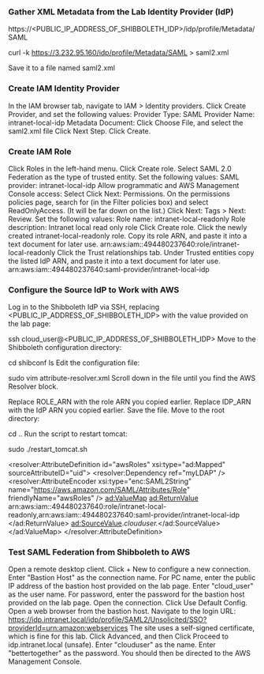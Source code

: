 ### Gather XML Metadata from the Lab Identity Provider (IdP)

https://<PUBLIC_IP_ADDRESS_OF_SHIBBOLETH_IDP>/idp/profile/Metadata/SAML

curl -k https://3.232.95.160/idp/profile/Metadata/SAML > saml2.xml  

Save it to a file named saml2.xml

### Create IAM Identity Provider

In the IAM browser tab, navigate to IAM > Identity providers.
Click Create Provider, and set the following values:
Provider Type: SAML
Provider Name: intranet-local-idp
Metadata Document: Click Choose File, and select the saml2.xml file
Click Next Step.
Click Create.

### Create IAM Role
Click Roles in the left-hand menu.
Click Create role.
Select SAML 2.0 Federation as the type of trusted entity.
Set the following values:
SAML provider: intranet-local-idp
Allow programmatic and AWS Management Console access: Select
Click Next: Permissions.
On the permissions policies page, search for (in the Filter policies box) and select ReadOnlyAccess. (It will be far down on the list.)
Click Next: Tags > Next: Review.
Set the following values:
Role name: intranet-local-readonly
Role description: Intranet local read only role
Click Create role.
Click the newly created intranet-local-readonly role.
Copy its role ARN, and paste it into a text document for later use.
arn:aws:iam::494480237640:role/intranet-local-readonly
Click the Trust relationships tab.
Under Trusted entities copy the listed IdP ARN, and paste it into a text document for later use.
arn:aws:iam::494480237640:saml-provider/intranet-local-idp

### Configure the Source IdP to Work with AWS

Log in to the Shibboleth IdP via SSH, replacing <PUBLIC_IP_ADDRESS_OF_SHIBBOLETH_IDP> with the value provided on the lab page:

ssh cloud_user@<PUBLIC_IP_ADDRESS_OF_SHIBBOLETH_IDP>
Move to the Shibboleth configuration directory:

cd shibconf
ls
Edit the configuration file:

sudo vim attribute-resolver.xml
Scroll down in the file until you find the AWS Resolver block.

Replace ROLE_ARN with the role ARN you copied earlier.
Replace IDP_ARN with the IdP ARN you copied earlier.
Save the file.
Move to the root directory:

cd ..
Run the script to restart tomcat:

sudo ./restart_tomcat.sh

 <resolver:AttributeDefinition id="awsRoles" xsi:type="ad:Mapped" sourceAttributeID="uid">
        <resolver:Dependency ref="myLDAP" />
        <resolver:AttributeEncoder xsi:type="enc:SAML2String" name="https://aws.amazon.com/SAML/Attributes/Role" friendlyName="awsRoles" />
        <ad:ValueMap>
            <ad:ReturnValue>
               arn:aws:iam::494480237640:role/intranet-local-readonly,arn:aws:iam::494480237640:saml-provider/intranet-local-idp
            </ad:ReturnValue>
            <ad:SourceValue>.*clouduser.*</ad:SourceValue>
        </ad:ValueMap>    </resolver:AttributeDefinition>

### Test SAML Federation from Shibboleth to AWS

Open a remote desktop client.
Click + New to configure a new connection.
Enter "Bastion Host" as the connection name.
For PC name, enter the public IP address of the bastion host provided on the lab page.
Enter "cloud_user" as the user name.
For password, enter the password for the bastion host provided on the lab page.
Open the connection.
Click Use Default Config.
Open a web browser from the bastion host.
Navigate to the login URL: https://idp.intranet.local/idp/profile/SAML2/Unsolicited/SSO?providerId=urn:amazon:webservices
The site uses a self-signed certificate, which is fine for this lab. Click Advanced, and then Click Proceed to idp.intranet.local (unsafe).
Enter "clouduser" as the name.
Enter "bettertogether" as the password. You should then be directed to the AWS Management Console.
